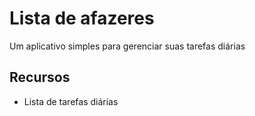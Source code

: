 # Lista de afazeres
Um aplicativo simples para gerenciar suas tarefas diárias
## Recursos
* Lista de tarefas diárias